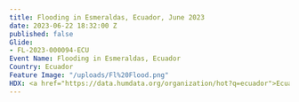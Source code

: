 ```yaml
---
title: Flooding in Esmeraldas, Ecuador, June 2023
date: 2023-06-22 18:32:00 Z
published: false
Glide:
- FL-2023-000094-ECU
Event Name: Flooding in Esmeraldas, Ecuador
Country: Ecuador
Feature Image: "/uploads/Fl%20Flood.png"
HDX: <a href="https://data.humdata.org/organization/hot?q=ecuador">Ecuador</a>
---
```


